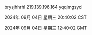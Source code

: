 brysjhhrhl 219.139.196.164 yqqlmgsycl

2024年 09月 04日 星期三 20:40:02 CST

2024年 09月 04日 星期三 12:40:02 GMT
